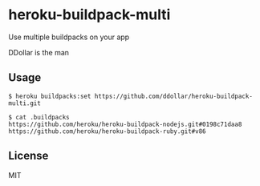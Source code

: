 # heroku-buildpack-multi

Use multiple buildpacks on your app

DDollar is the man

## Usage

    $ heroku buildpacks:set https://github.com/ddollar/heroku-buildpack-multi.git

    $ cat .buildpacks
    https://github.com/heroku/heroku-buildpack-nodejs.git#0198c71daa8
    https://github.com/heroku/heroku-buildpack-ruby.git#v86

## License

MIT
